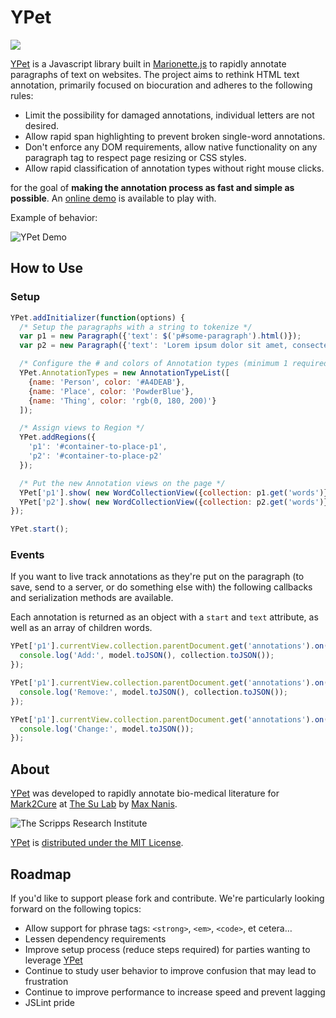 # YPet
![](https://travis-ci.org/AnoXDD/YPet.svg?branch=master)

[YPet](https://github.com/SuLab/YPet) is a Javascript library built in [Marionette.js](http://marionettejs.com/) to rapidly annotate paragraphs of text on websites. The project aims to rethink HTML text annotation, primarily focused on biocuration and adheres to the following rules:

* Limit the possibility for damaged annotations, individual letters are not desired.
* Allow rapid span highlighting to prevent broken single-word annotations.
* Don't enforce any DOM requirements, allow native functionality on any paragraph tag to respect page resizing or CSS styles.
* Allow rapid classification of annotation types without right mouse clicks.

for the goal of <strong>making the annotation process as fast and simple as possible</strong>. An [online demo](http://sulab.org/demos/YPet/) is available to play with.

Example of behavior:

![YPet Demo](http://www.puff.me.uk/scripps/ypet-demo-gil-scott-heron.gif "YPet Demo")



## How to Use

### Setup

```javascript
YPet.addInitializer(function(options) {
  /* Setup the paragraphs with a string to tokenize */
  var p1 = new Paragraph({'text': $('p#some-paragraph').html()});
  var p2 = new Paragraph({'text': 'Lorem ipsum dolor sit amet, consectetur adipiscing elit. Nam tincidunt tempus lorem, quis sollicitudin lectus pretium nec. Ut non enim.'});

  /* Configure the # and colors of Annotation types (minimum 1 required) */
  YPet.AnnotationTypes = new AnnotationTypeList([
    {name: 'Person', color: '#A4DEAB'},
    {name: 'Place', color: 'PowderBlue'},
    {name: 'Thing', color: 'rgb(0, 180, 200)'}
  ]);

  /* Assign views to Region */
  YPet.addRegions({
    'p1': '#container-to-place-p1',
    'p2': '#container-to-place-p2'
  });

  /* Put the new Annotation views on the page */
  YPet['p1'].show( new WordCollectionView({collection: p1.get('words')}) );
  YPet['p2'].show( new WordCollectionView({collection: p2.get('words')}) );
});

YPet.start();

```

### Events

If you want to live track annotations as they're put on the paragraph (to save, send to a server, or do something else with) the following callbacks and serialization methods are available.

Each annotation is returned as an object with a `start` and `text` attribute, as well as an array of children words.


```javascript
YPet['p1'].currentView.collection.parentDocument.get('annotations').on('add', function(model, collection) {
  console.log('Add:', model.toJSON(), collection.toJSON());
});

YPet['p1'].currentView.collection.parentDocument.get('annotations').on('remove', function(model, collection) {
  console.log('Remove:', model.toJSON(), collection.toJSON());
});

YPet['p1'].currentView.collection.parentDocument.get('annotations').on('change', function(model) {
  console.log('Change:', model.toJSON());
});
```

## About

[YPet](https://github.com/SuLab/YPet) was developed to rapidly annotate bio-medical literature for [Mark2Cure](http://mark2cure.org) at [The Su Lab](http://sulab.org/) by [Max Nanis](http://twitter.com/x0xMaximus).


![The Scripps Research Institute](http://www.scripps.edu/files/images/logo120.png "The Scripps Research Institute")


[YPet](https://github.com/SuLab/YPet) is [distributed under the MIT License](https://github.com/SuLab/YPet/blob/master/LICENSE).


## Roadmap

If you'd like to support please fork and contribute. We're particularly looking forward on the following topics:

* Allow support for phrase tags: `<strong>`, `<em>`, `<code>`, et cetera…
* Lessen dependency requirements
* Improve setup process (reduce steps required) for parties wanting to leverage [YPet](https://github.com/SuLab/YPet)
* Continue to study user behavior to improve confusion that may lead to frustration
* Continue to improve performance to increase speed and prevent lagging
* JSLint pride
